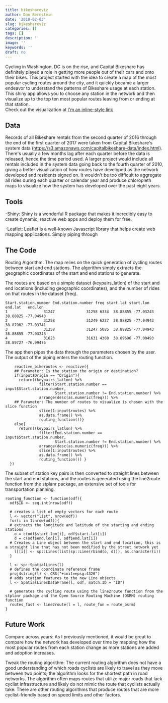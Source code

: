 ```yaml
---
title: bikeshareviz
author: Dan Bernstein
date: '2018-02-03'
slug: bikeshareviz
categories: []
tags: []
description: ''
image: ''
keywords: ''
draft: no
---
```

Cycling in Washington, DC is on the rise, and Capital Bikeshare has 
definitely played a role in getting more people out of their cars and onto their 
bikes. This project started with the idea to create a map of the most popular cycling
routes around the city, and it quickly became a larger endeavor to understand the patterns 
of Bikeshare usage at each station. This shiny app allows you to choose any station in
the network and then visualize up to the top ten most popular routes leaving from or ending at 
that station.  
Check out the visualization at [I'm an inline-style link](https://bikeshareviz.shinyapps.io/shiny/)

## **Data**  
Records of all Bikeshare rentals from the second quarter of 2016 through the end of
the first quarter of 2017 were taken from Capital Bikeshare's system data 
(https://s3.amazonaws.com/capitalbikeshare-data/index.html). There's usually a few months lag
after each quarter before the data is released, hence the time period used. A larger project
would include all rentals included in the system data going back to the fourth quarter of 2010,
giving a better visualization of how routes have developed as the network developed and 
residents signed on. It wouldn't be too difficult to aggregate all rides during each quarter
or calendar year and produce chloropleth maps to visualize how the system has developed
over the past eight years.


## **Tools**

-Shiny: Shiny is a wonderful R package that makes it incredibly easy to create dynamic, reactive web apps and deploy them for free. 

-Leaflet: Leaflet is a well-known Javascript library that helps create web mapping applications. Simply piping through 

## **The Code**  
Routing Algorithm: The map relies on the quick generation of cycling routes between start and end stations. The algorithm simply extracts the geographic coordinates of the start and end stations to generate.  

The routes are based on a simple dataset (keypairs_latlon) of the start and end locations (including geographic coordinates), and the number of rides on that routes in the dataset (freq).  

```{r}
Start.station.number End.station.number freq start.lat start.lon  end.lat   end.lon
1                31247              31258 6334  38.88855 -77.03243 38.88825 -77.04943
2                31258              31249 6227  38.88825 -77.04943 38.87982 -77.03741
3                31258              31247 5085  38.88825 -77.04943 38.88855 -77.03243
4                31623              31631 4308  38.89696 -77.00493 38.89727 -76.99475
```

The app then pipes the data through the parameters chosen by the user. The output of the piping enters the routing function.  

```{r}
    reactive_bikeroutes <- reactive({
    ## Parameter: Is the station the origin or destination? 
    if(input$Origin == "Origin"){
      return((keypairs_latlon) %>% 
               filter(Start.station.number == input$Start.station.number,
                      Start.station.number != End.station.number) %>% 
               arrange(desc(as.numeric(freq))) %>% 
    ## Parameter: The number of routes to visualize is chosen with the slice function
               slice(1:input$routes) %>% 
               as.data.frame() %>% 
               routing_function())}
    else{
      return((keypairs_latlon) %>% 
               filter(End.station.number == input$Start.station.number,
                      Start.station.number != End.station.number) %>% 
               arrange(desc(as.numeric(freq))) %>% 
               slice(1:input$routes) %>% 
               as.data.frame() %>% 
               routing_function()) }
  })
```


The subset of station key pairs is then converted to straight lines between the start and end stations, and the routes is generated using the line2route function from the stplanr package, an extensive set of tools for transportation planning.  

```{r}
routing_function <- function(odf){
  odf$ID <- seq.int(nrow(odf))
  
  # creates a list of empty vectors for each route
  l <- vector("list", nrow(odf))
  for(i in 1:nrow(odf)){
  # extracts the longitude and latitude of the starting and ending stations
    o = c(odf$start.lon[i], odf$start.lat[i])
    d = c(odf$end.lon[i], odf$end.lat[i])
  # Creates a Line object between the start and end location, this is a straight line that has not been modified by the street network yet
    l[[i]] <- sp::Lines(list(sp::Line(rbind(o, d))), as.character(i))
  }
  
  l <- sp::SpatialLines(l)
  # defines the coordinate reference frame
  proj4string(l) <- CRS("+init=epsg:4326")
  # adds station features to the new Line objects
  l <- SpatialLinesDataFrame(l, odf, match.ID = "ID")
  
  # generates the cycling route using the line2route function from the stplanr package and the Open Source Routing Machine (OSRM) routing function
  routes_fast <- line2route(l = l, route_fun = route_osrm)
}
```

## **Future Work**

Compare across years: As I previously mentioned, it would be great to compare how the network has developed over time by mapping how the most popular routes from each station change as more stations are added and adoption increases. 

Tweak the routing algorithm: The current routing algorithm does not have a good understanding of which roads cyclists are likely to travel as they move between two points; the algorithm looks for the shortest path in road networks. The algorithm often maps routes that utilize major roads that lack cyclist infrastructure and likely do not mimic the route that cyclists actually take. There are other routing algorithms that produce routes that are more cyclist-friendly based on speed limits and other factors. 

